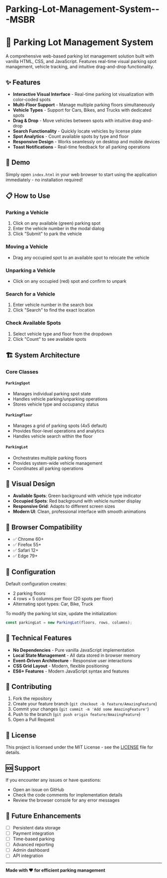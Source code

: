 # Parking-Lot-Management-System---MSBR

# 🚗 Parking Lot Management System

A comprehensive web-based parking lot management solution built with vanilla HTML, CSS, and JavaScript. Features real-time visual parking spot management, vehicle tracking, and intuitive drag-and-drop functionality.

## ✨ Features

- **Interactive Visual Interface** - Real-time parking lot visualization with color-coded spots
- **Multi-Floor Support** - Manage multiple parking floors simultaneously  
- **Vehicle Types** - Support for Cars, Bikes, and Trucks with dedicated spots
- **Drag & Drop** - Move vehicles between spots with intuitive drag-and-drop
- **Search Functionality** - Quickly locate vehicles by license plate
- **Spot Analytics** - Count available spots by type and floor
- **Responsive Design** - Works seamlessly on desktop and mobile devices
- **Toast Notifications** - Real-time feedback for all parking operations

## 🚀 Demo

Simply open `index.html` in your web browser to start using the application immediately - no installation required!

## 📋 How to Use

### Parking a Vehicle
1. Click on any available (green) parking spot
2. Enter the vehicle number in the modal dialog
3. Click "Submit" to park the vehicle

### Moving a Vehicle
- Drag any occupied spot to an available spot to relocate the vehicle

### Unparking a Vehicle
- Click on any occupied (red) spot and confirm to unpark

### Search for a Vehicle
1. Enter vehicle number in the search box
2. Click "Search" to find the exact location

### Check Available Spots
1. Select vehicle type and floor from the dropdown
2. Click "Count" to see available spots

## 🏗️ System Architecture

### Core Classes

#### `ParkingSpot`
- Manages individual parking spot state
- Handles vehicle parking/unparking operations
- Stores vehicle type and occupancy status

#### `ParkingFloor` 
- Manages a grid of parking spots (4x5 default)
- Provides floor-level operations and analytics
- Handles vehicle search within the floor

#### `ParkingLot`
- Orchestrates multiple parking floors
- Provides system-wide vehicle management
- Coordinates all parking operations

## 🎨 Visual Design

- **Available Spots**: Green background with vehicle type indicator
- **Occupied Spots**: Red background with vehicle number display
- **Responsive Grid**: Adapts to different screen sizes
- **Modern UI**: Clean, professional interface with smooth animations

## 📱 Browser Compatibility

- ✅ Chrome 60+
- ✅ Firefox 55+
- ✅ Safari 12+
- ✅ Edge 79+

## 🔧 Configuration

Default configuration creates:
- 2 parking floors
- 4 rows × 5 columns per floor (20 spots per floor)
- Alternating spot types: Car, Bike, Truck

To modify the parking lot size, update the initialization:
```javascript
const parkingLot = new ParkingLot(floors, rows, columns);
```

## 📝 Technical Features

- **No Dependencies** - Pure vanilla JavaScript implementation
- **Local State Management** - All data stored in browser memory
- **Event-Driven Architecture** - Responsive user interactions
- **CSS Grid Layout** - Modern, flexible positioning
- **ES6+ Features** - Modern JavaScript syntax and features

## 🤝 Contributing

1. Fork the repository
2. Create your feature branch (`git checkout -b feature/AmazingFeature`)
3. Commit your changes (`git commit -m 'Add some AmazingFeature'`)
4. Push to the branch (`git push origin feature/AmazingFeature`)
5. Open a Pull Request

## 📄 License

This project is licensed under the MIT License - see the [LICENSE](LICENSE) file for details.

## 🆘 Support

If you encounter any issues or have questions:
- Open an issue on GitHub
- Check the code comments for implementation details
- Review the browser console for any error messages

## 🎯 Future Enhancements

- [ ] Persistent data storage
- [ ] Payment integration
- [ ] Time-based parking
- [ ] Advanced reporting
- [ ] Admin dashboard
- [ ] API integration

---

**Made with ❤️ for efficient parking management**
